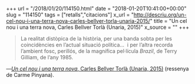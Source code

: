 +++
url = "/2018/01/20/114150.html"
date = "2018-01-20T10:41:00+00:00"
slug = "114150"
tags = ["retalls","citacions"]
x_url = "http://descriu.org/un-cel-nou-i-una-terra-nova-carles-bellver-torla-unaria-2015/"
title = "Un cel nou i una terra nova, Carles Bellver Torlà (Unaria, 2015)"
x_source = ""
+++

> La realitat distòpica de la història, per una banda sobta per les coincidències en l’actual situació política…  i per l’altra recorda l’ambient fosc, perillós, de la magnífica pel·lícula *Brazil*, de Terry Gilliam, de l’any 1985.

—[*Un cel nou i una terra nova*, Carles Bellver Torlà (Unaria, 2015)](http://descriu.org/un-cel-nou-i-una-terra-nova-carles-bellver-torla-unaria-2015/) (ressenya de Carme Pinyana).


